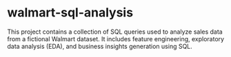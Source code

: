 # walmart-sql-analysis
This project contains a collection of SQL queries used to analyze sales data from a fictional Walmart dataset. It includes feature engineering, exploratory data analysis (EDA), and business insights generation using SQL.

